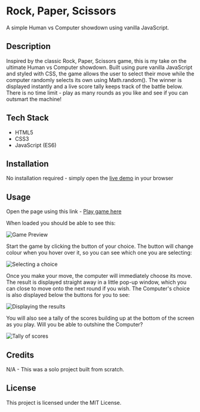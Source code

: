 # Rock, Paper, Scissors

A simple Human vs Computer showdown using vanilla JavaScript.


## Description

Inspired by the classic Rock, Paper, Scissors game, this is my take on the ultimate Human vs Computer showdown. Built using pure vanilla JavaScript and styled with CSS, the game allows the user to select their move while the computer randomly selects its own using Math.random(). The winner is displayed instantly and a live score tally keeps track of the battle below. There is no time limit - play as many rounds as you like and see if you can outsmart the machine!


## Tech Stack
- HTML5
- CSS3
- JavaScript (ES6)

## Installation

No installation required - simply open the [live demo](#) in your browser


## Usage

Open the page using this link - [Play game here](#)

When loaded you should be able to see this:


![Game Preview](.assets/game_preview.png)


Start the game by clicking the button of your choice. The button will change colour when you hover over it, so you can see which one you are selecting:


![Selecting a choice](.assets/game_preview_choice.png)


Once you make your move, the computer will immediately choose its move. The result is displayed straight away in a little pop-up window, which you can close to move onto the next round if you wish. The Computer's choice is also  displayed below the buttons for you to see:


![Displaying the results](.assets/game_preview_result.png)


You will also see a tally of the scores building up at the bottom of the screen as you play. Will you be able to outshine the Computer?


![Tally of scores](.assets/game_preview_scores.png)


## Credits

N/A - This was a solo project built from scratch.


## License

This project is licensed under the MIT License.
